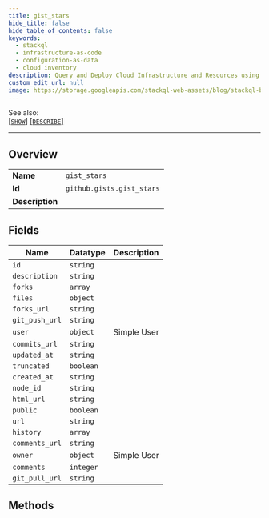 ```yaml
---
title: gist_stars
hide_title: false
hide_table_of_contents: false
keywords:
  - stackql
  - infrastructure-as-code
  - configuration-as-data
  - cloud inventory
description: Query and Deploy Cloud Infrastructure and Resources using SQL
custom_edit_url: null
image: https://storage.googleapis.com/stackql-web-assets/blog/stackql-blog-post-featured-image.png
---
```

  
    
See also:   
[[` SHOW `]](/docs/language-spec/show) [[` DESCRIBE `]](/docs/language-spec/describe)  
* * * 
## Overview
<table><tbody>
<tr><td><b>Name</b></td><td><code>gist_stars</code></td></tr>
<tr><td><b>Id</b></td><td><code>github.gists.gist_stars</code></td></tr>
<tr><td><b>Description</b></td><td></td></tr>
</tbody></table>

## Fields
| Name | Datatype | Description |
| ---- | -------- | ----------- |
| `id` | `string` |  |
| `description` | `string` |  |
| `forks` | `array` |  |
| `files` | `object` |  |
| `forks_url` | `string` |  |
| `git_push_url` | `string` |  |
| `user` | `object` | Simple User |
| `commits_url` | `string` |  |
| `updated_at` | `string` |  |
| `truncated` | `boolean` |  |
| `created_at` | `string` |  |
| `node_id` | `string` |  |
| `html_url` | `string` |  |
| `public` | `boolean` |  |
| `url` | `string` |  |
| `history` | `array` |  |
| `comments_url` | `string` |  |
| `owner` | `object` | Simple User |
| `comments` | `integer` |  |
| `git_pull_url` | `string` |  |
## Methods
